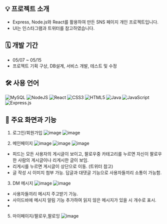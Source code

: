 ## 💡 프로젝트 소개
- Express, Node.js와 React를 활용하여 만든 SNS 페이지 개인 프로젝트입니다.
- UI는 인스타그램과 트위터를 참고하였습니다.

## 🗓 개발 기간
- 05/07 ~ 05/15
- 프로젝트 기획 구상, DB설계, 서비스 개발, 테스트 및 수정

## 🛠️ 사용 언어
![MySQL](https://img.shields.io/badge/mysql-4479A1.svg?style=for-the-badge&logo=mysql&logoColor=white)
![NodeJS](https://img.shields.io/badge/node.js-6DA55F?style=for-the-badge&logo=node.js&logoColor=white)
![React](https://img.shields.io/badge/react-%2320232a.svg?style=for-the-badge&logo=react&logoColor=%2361DAFB)
![CSS3](https://img.shields.io/badge/css3-%231572B6.svg?style=for-the-badge&logo=css3&logoColor=white)
![HTML5](https://img.shields.io/badge/html5-%23E34F26.svg?style=for-the-badge&logo=html5&logoColor=white)
![Java](https://img.shields.io/badge/java-%23ED8B00.svg?style=for-the-badge&logo=openjdk&logoColor=white)
![JavaScript](https://img.shields.io/badge/javascript-%23323330.svg?style=for-the-badge&logo=javascript&logoColor=%23F7DF1E)
![Express.js](https://img.shields.io/badge/express.js-%23404d59.svg?style=for-the-badge&logo=express&logoColor=%2361DAFB)

## 📑 주요 화면과 기능
1. 로그인/회원가입
![image](https://github.com/user-attachments/assets/649d2087-557c-4a0b-a969-5ef987e21944)
![image](https://github.com/user-attachments/assets/e6c8bb0e-b00b-4b67-8884-c40dbe3d04f3)

2. 메인페이지
![image](https://github.com/user-attachments/assets/e9063c74-2f03-43e3-8575-65220454a81e)
![image](https://github.com/user-attachments/assets/58dd3430-4fc9-4da5-9c8d-c692e92056f2)
![image](https://github.com/user-attachments/assets/ae734e1b-716f-4a04-b856-77cb99193373)
- 피드는 모든 사용자의 게시글이 보이고, 팔로우중 카테고리를 누르면 자신이 팔로우한 사람의 게시글이나 리게시한 글이 보임.
- 리게시를 누르면 게시글이 상단으로 이동. (트위터 참고)
- 글 작성 시 이미지 첨부 가능. 답글과 대댓글 기능으로 사용자들끼리 소통이 가능함.

3. DM 메시지
![image](https://github.com/user-attachments/assets/7d168984-d0b3-4ee6-a072-87179967bcf7)
![image](https://github.com/user-attachments/assets/e08a15ac-c224-4dc4-bb9b-708fafd4be25)
- 사용자들끼리 메시지 주고받기 가능.
- 사이드바에 메시지 알림 기능 추가하여 읽지 않은 메시지가 있을 시 개수로 표시.
- 

5. 마이페이지/팔로우,팔로잉
![image](https://github.com/user-attachments/assets/06adae42-581c-4b63-8fca-79dc42d3926a)







